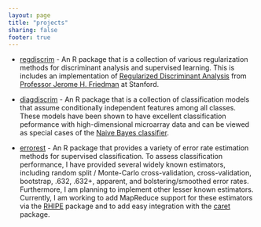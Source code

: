 ```yaml
---
layout: page
title: "projects"
sharing: false
footer: true
---
```


* [regdiscrim](https://github.com/ramey/regdiscrim) - An R package that is a collection of various regularization methods for discriminant analysis and supervised learning. This is includes an implementation of [Regularized Discriminant Analysis](http://www.jstor.org/pss/2289860) from [Professor Jerome H. Friedman](http://www-stat.stanford.edu/~jhf/) at Stanford.

* [diagdiscrim](https://github.com/ramey/diagdiscrim) - An R package that is a collection of classification models that assume conditionally independent features among all classes. These models have been shown to have excellent classification peformance with high-dimensional microarray data and can be viewed as special cases of the [Naive Bayes classifier](http://en.wikipedia.org/wiki/Naive_Bayes_classifier).

* [errorest](https://github.com/ramey/errorest) - An R package that provides a variety of error rate estimation methods for supervised classification. To assess classification performance, I have provided several widely known estimators, including random split / Monte-Carlo cross-validation, cross-validation, bootstrap, .632, .632+, apparent, and bolstering/smoothed error rates. Furthermore, I am planning to implement other lesser known estimators. Currently, I am working to add MapReduce support for these estimators via the [RHIPE](http://ml.stat.purdue.edu/rhipe/) package and to add easy integration with the [caret](http://cran.r-project.org/web/packages/caret/index.html) package. 